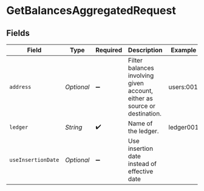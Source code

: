 # GetBalancesAggregatedRequest


## Fields

| Field                                                                     | Type                                                                      | Required                                                                  | Description                                                               | Example                                                                   |
| ------------------------------------------------------------------------- | ------------------------------------------------------------------------- | ------------------------------------------------------------------------- | ------------------------------------------------------------------------- | ------------------------------------------------------------------------- |
| `address`                                                                 | *Optional<String>*                                                        | :heavy_minus_sign:                                                        | Filter balances involving given account, either as source or destination. | users:001                                                                 |
| `ledger`                                                                  | *String*                                                                  | :heavy_check_mark:                                                        | Name of the ledger.                                                       | ledger001                                                                 |
| `useInsertionDate`                                                        | *Optional<Boolean>*                                                       | :heavy_minus_sign:                                                        | Use insertion date instead of effective date                              |                                                                           |